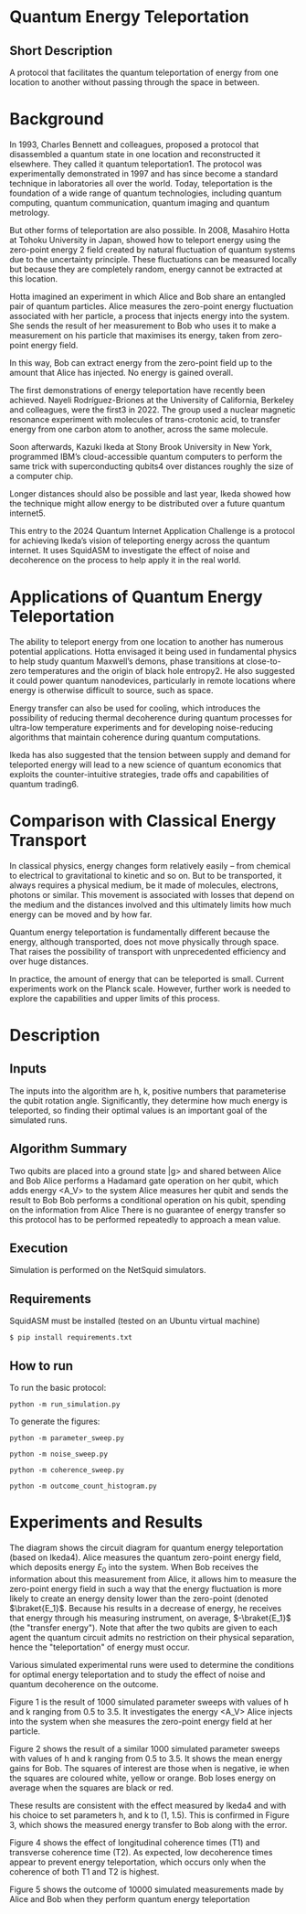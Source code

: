 # Quantum Energy Teleportation

## Short Description

A protocol that facilitates the quantum teleportation of energy from one location to another without passing through the space in between.


# Background

In 1993, Charles Bennett and colleagues, proposed a protocol that disassembled a quantum state in one location and reconstructed it elsewhere. They called it quantum teleportation1.  The protocol was experimentally demonstrated in 1997 and has since become a standard technique in laboratories all over the world. Today, teleportation is the foundation of a wide range of quantum technologies, including quantum computing, quantum communication, quantum imaging and quantum metrology.  

But other forms of teleportation are also possible. In 2008, Masahiro Hotta at Tohoku University in Japan, showed how to teleport energy using the zero-point energy 2 field created by natural fluctuation of quantum systems due to the uncertainty principle. These fluctuations can be measured locally but because they are completely random, energy cannot be extracted at this location. 

Hotta imagined an experiment in which Alice and Bob share an entangled pair of quantum particles. Alice measures the zero-point energy fluctuation associated with her particle, a process that injects energy into the system. She sends the result of her measurement to Bob who uses it to make a measurement on his particle that maximises its energy, taken from  zero-point energy field. 

In this way, Bob can extract energy from the zero-point field up to the amount that Alice has injected. No energy is gained overall. 

The first demonstrations of energy teleportation have recently been achieved. Nayeli Rodríguez-Briones at the University of California, Berkeley and colleagues, were the first3 in 2022. The group used a nuclear magnetic resonance experiment with molecules of trans-crotonic acid, to transfer energy from one carbon atom to another, across the same molecule. 

Soon afterwards, Kazuki Ikeda at Stony Brook University in New York, programmed IBM’s cloud-accessible quantum computers to perform the same trick with superconducting qubits4 over distances roughly the size of a computer chip. 

Longer distances should also be possible and last year, Ikeda showed how the technique might allow energy to be distributed over a future quantum internet5.
 
This entry to the 2024 Quantum Internet Application Challenge is a protocol for achieving Ikeda’s vision of teleporting energy across the quantum internet. It uses SquidASM to investigate the effect of noise and decoherence on the process to help apply it in the real world.
 

# Applications of Quantum Energy Teleportation 

The ability to teleport energy from one location to another has numerous potential applications. Hotta envisaged it being used in fundamental physics to help study quantum Maxwell’s demons, phase transitions at close-to-zero temperatures and the origin of black hole entropy2. He also suggested it could power quantum nanodevices, particularly in remote locations where energy is otherwise difficult to source, such as space. 

Energy transfer can also be used for cooling, which introduces the possibility of reducing thermal decoherence during quantum processes for ultra-low temperature experiments and for developing noise-reducing algorithms that maintain coherence during quantum computations. 

Ikeda has also suggested that the tension between supply and demand for teleported energy will lead to a new science of quantum economics that exploits the counter-intuitive strategies, trade offs and capabilities of quantum trading6. 

# Comparison with Classical Energy Transport

In classical physics, energy changes form relatively easily – from chemical to electrical to gravitational to kinetic and so on. But to be transported, it always requires a physical medium, be it made of molecules, electrons, photons or similar. This movement is associated with losses that depend on the medium and the distances involved and this ultimately limits how much energy can be moved and by how far. 

Quantum energy teleportation is fundamentally different because the energy, although transported, does not move physically through space. That raises the possibility of transport with unprecedented efficiency and over huge distances.  

In practice, the amount of energy that can be teleported is small. Current experiments work on the Planck scale. However, further work is needed to explore the capabilities and upper limits of this process.


# Description 

## Inputs

The inputs into the algorithm are h, k, positive numbers that parameterise the qubit rotation angle. Significantly, they determine how much energy is teleported, so finding their optimal values is an important goal of the simulated runs.

## Algorithm Summary

Two qubits are placed into a ground state |g> and shared between Alice and Bob
Alice performs a Hadamard gate operation on her qubit, which adds energy <A_V> to the system
Alice measures her qubit and sends the result to Bob
Bob performs a conditional operation on his qubit, spending on the information from Alice 
There is no guarantee of energy transfer so this protocol has to be performed repeatedly to approach a mean value. 

## Execution 

Simulation is performed on the NetSquid simulators.

## Requirements

SquidASM must be installed (tested on an Ubuntu virtual machine)
```
$ pip install requirements.txt
```

## How to run
To run the basic protocol:
```
python -m run_simulation.py
```
To generate the figures:
```
python -m parameter_sweep.py
```
```
python -m noise_sweep.py
```
```
python -m coherence_sweep.py
```
```
python -m outcome_count_histogram.py
```

# Experiments and Results

The diagram shows the circuit diagram for quantum energy teleportation (based on Ikeda4). Alice measures the quantum zero-point energy field, which deposits energy $E_0$ into the system. When Bob receives the information about this measurement from Alice, it allows him to measure the zero-point energy field in such a way that the energy fluctuation is more likely to create an energy density lower than the zero-point (denoted $\braket{E_1}$. Because his results in a decrease of energy, he receives that energy through his measuring instrument, on average, $-\braket{E_1}$ (the "transfer energy"). Note that after the two qubits are given to each agent the quantum circuit admits no restriction on their physical separation, hence the "teleportation" of energy must occur.

Various simulated experimental runs were used to determine the conditions for optimal energy teleportation and to study the effect of noise and quantum decoherence on the outcome. 

Figure 1 is the result of 1000 simulated parameter sweeps with values of h and k ranging from 0.5 to 3.5. It investigates the energy <A_V> Alice injects into the system when she measures the zero-point energy field at her particle. 

Figure 2 shows the result of a similar 1000 simulated parameter sweeps with values of h and k ranging from 0.5 to 3.5. It shows the mean energy gains for Bob. The squares of interest are those  when <E1> is negative, ie when the squares are coloured white, yellow or orange. Bob loses energy on average when the squares are black or red.  

These results are consistent with the effect measured by Ikeda4 and with his choice to set parameters h, and k to (1, 1.5). This is confirmed in Figure 3, which shows the measured energy transfer to Bob along with the error. 

Figure 4 shows the effect of longitudinal coherence times (T1) and transverse coherence time (T2). As expected, low decoherence times appear to prevent energy teleportation, which occurs only when the coherence of both T1 and T2 is highest. 
 
Figure 5 shows the outcome of 10000 simulated measurements made by Alice and Bob when they perform quantum energy teleportation
